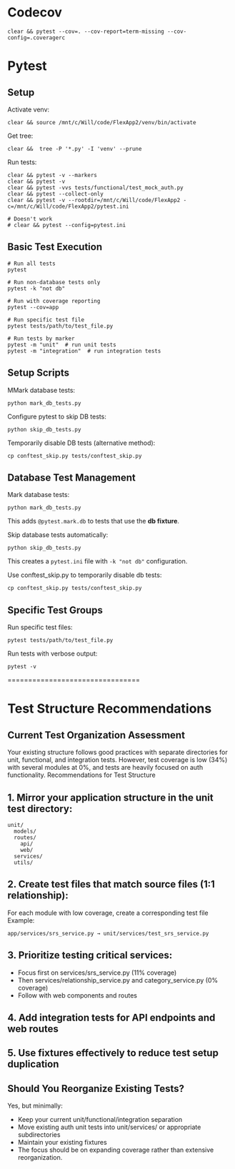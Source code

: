 # Codecov

```
clear && pytest --cov=. --cov-report=term-missing --cov-config=.coveragerc

```

# Pytest
## Setup

Activate venv:

```
clear && source /mnt/c/Will/code/FlexApp2/venv/bin/activate
```

Get tree:

```
clear &&  tree -P '*.py' -I 'venv' --prune
```

Run tests:

```
clear && pytest -v --markers
clear && pytest -v
clear && pytest -vvs tests/functional/test_mock_auth.py
clear && pytest --collect-only
clear && pytest -v --rootdir=/mnt/c/Will/code/FlexApp2 -c=/mnt/c/Will/code/FlexApp2/pytest.ini
```

```
# Doesn't work
# clear && pytest --config=pytest.ini
```

## Basic Test Execution

```
# Run all tests
pytest

# Run non-database tests only
pytest -k "not db"

# Run with coverage reporting
pytest --cov=app

# Run specific test file
pytest tests/path/to/test_file.py

# Run tests by marker
pytest -m "unit"  # run unit tests
pytest -m "integration"  # run integration tests
```

## Setup Scripts

MMark database tests:

```
python mark_db_tests.py
```

Configure pytest to skip DB tests:

```
python skip_db_tests.py
```

Temporarily disable DB tests (alternative method):

```
cp conftest_skip.py tests/conftest_skip.py
```

## Database Test Management

Mark database tests:

```
python mark_db_tests.py
```

This adds `@pytest.mark.db` to tests that use the **db fixture**.

Skip database tests automatically:

```
python skip_db_tests.py
```

This creates a `pytest.ini` file with `-k "not db"` configuration.


Use conftest_skip.py to temporarily disable db tests:

```
cp conftest_skip.py tests/conftest_skip.py
```

## Specific Test Groups

Run specific test files:

```
pytest tests/path/to/test_file.py
```

Run tests with verbose output:

```
pytest -v
```

================================

# Test Structure Recommendations
## Current Test Organization Assessment
Your existing structure follows good practices with separate directories for unit, functional, and integration tests. However, test coverage is low (34%) with several modules at 0%, and tests are heavily focused on auth functionality.
Recommendations for Test Structure

## 1. Mirror your application structure in the unit test directory:
```
unit/
  models/
  routes/
    api/
    web/
  services/
  utils/
```

## 2. Create test files that match source files (1:1 relationship):

For each module with low coverage, create a corresponding test file
Example: 

```
app/services/srs_service.py → unit/services/test_srs_service.py
```

## 3. Prioritize testing critical services:
* Focus first on services/srs_service.py (11% coverage)
* Then services/relationship_service.py and category_service.py (0% coverage)
* Follow with web components and routes

## 4. Add integration tests for API endpoints and web routes
## 5. Use fixtures effectively to reduce test setup duplication

## Should You Reorganize Existing Tests?
Yes, but minimally:

* Keep your current unit/functional/integration separation
* Move existing auth unit tests into unit/services/ or appropriate subdirectories
* Maintain your existing fixtures
* The focus should be on expanding coverage rather than extensive reorganization.